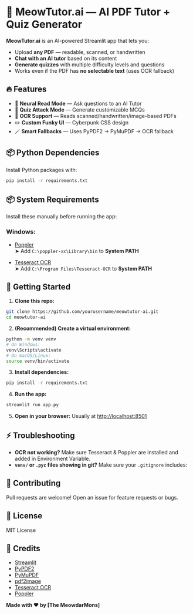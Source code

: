 # 🐾 MeowTutor.ai — AI PDF Tutor + Quiz Generator

**MeowTutor.ai** is an AI-powered Streamlit app that lets you:

- Upload **any PDF** — readable, scanned, or handwritten
- **Chat with an AI tutor** based on its content
- **Generate quizzes** with multiple difficulty levels and questions
- Works even if the PDF has **no selectable text** (uses OCR fallback)


## 🔥 Features

- 🧬 **Neural Read Mode** — Ask questions to an AI Tutor
- 🎯 **Quiz Attack Mode** — Generate customizable MCQs
- 🧠 **OCR Support** — Reads scanned/handwritten/image-based PDFs
- ✏️ **Custom Funky UI** — Cyberpunk CSS design
- 🪄 **Smart Fallbacks** — Uses PyPDF2 → PyMuPDF → OCR fallback


## 📦 Python Dependencies

Install Python packages with:

```bash
pip install -r requirements.txt
```

## 📦 System Requirements

Install these manually before running the app:

### Windows:

- [Poppler](http://blog.alivate.com.au/poppler-windows/)  
  ➤ Add `C:\poppler-xx\Library\bin` to **System PATH**

- [Tesseract OCR](https://github.com/tesseract-ocr/tesseract)  
  ➤ Add `C:\Program Files\Tesseract-OCR` to **System PATH**



## 🚀 Getting Started

1. **Clone this repo:**

```bash
git clone https://github.com/yourusername/meowtutor-ai.git
cd meowtutor-ai
```

2. **(Recommended) Create a virtual environment:**

```bash
python -m venv venv
# On Windows:
venv\Scripts\activate
# On macOS/Linux:
source venv/bin/activate
```

3. **Install dependencies:**

```bash
pip install -r requirements.txt
```

4. **Run the app:**

```bash
streamlit run app.py
```

5. **Open in your browser:**
Usually at [http://localhost:8501](http://localhost:8501)


## ⚡️ Troubleshooting

- **OCR not working?**
Make sure Tesseract & Poppler are installed and added in Environment Variable.
- **`venv/` or `.pyc` files showing in git?**
Make sure your `.gitignore` includes:


## 🤝 Contributing

Pull requests are welcome!
Open an issue for feature requests or bugs.

## 📄 License

MIT License

## 🙏 Credits

- [Streamlit](https://streamlit.io/)
- [PyPDF2](https://pypdf2.readthedocs.io/)
- [PyMuPDF](https://pymupdf.readthedocs.io/)
- [pdf2image](https://github.com/Belval/pdf2image)
- [Tesseract OCR](https://github.com/tesseract-ocr/tesseract)
- [Poppler](https://poppler.freedesktop.org/)

**Made with ❤️ by [The MeowdarMons]**
